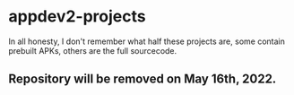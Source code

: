 # appdev2-projects
In all honesty, I don't remember what half these projects are, some contain prebuilt APKs, others are the full sourcecode.

## Repository will be removed on May 16th, 2022.